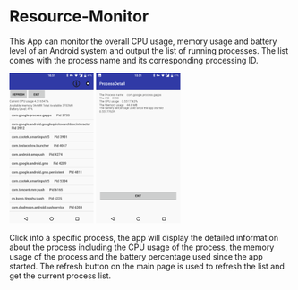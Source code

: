# Resource-Monitor

This App can monitor the overall CPU usage, memory usage and battery level of an Android system and output the list of running processes. The list comes with the process name and its corresponding processing ID. 

 <img src="https://github.com/xinqicoding/Resource-Monitor/blob/master/mainscreeen.png" width="30%" height="30%">                      <img src="https://github.com/xinqicoding/Resource-Monitor/blob/master/processdetail.png" width="30%" height="30%"> </div>



Click into a specific process, the app will display the detailed information about the process including the CPU usage of the process, the memory usage of the process and the battery percentage used since the app started. The refresh button on the main page is used to refresh the list and get the current process list. 

